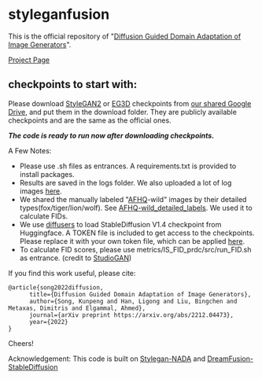 # styleganfusion

This is the official repository of "[Diffusion Guided Domain Adaptation of Image Generators](https://arxiv.org/abs/2212.04473)".

[Project Page](https://styleganfusion.github.io/)

## checkpoints to start with:
Please download [StyleGAN2](https://github.com/rinongal/StyleGAN-nada) or [EG3D](https://github.com/NVlabs/eg3d) checkpoints from [our shared Google Drive](https://drive.google.com/drive/folders/1kY9wEK7hQaO_MGMkeHVmBKfXcfUoYrH4?usp=sharing), and put them in the download folder. They are publicly available checkpoints and are the same as the official ones. 

**_The code is ready to run now after downloading checkpoints._**

A Few Notes:
+ Please use .sh files as entrances. A requirements.txt is provided to install packages.
+ Results are saved in the logs folder. We also uploaded a lot of log images [here](https://drive.google.com/drive/folders/1l4e7zAu5FwB4wrnUy-EDJC5-sSEZjs_C?usp=share_link).
+ We shared the manually labeled "[AFHQ](https://www.kaggle.com/datasets/andrewmvd/animal-faces)-wild" images by their detailed types(fox/tiger/lion/wolf). See [AFHQ-wild_detailed_labels](https://drive.google.com/drive/folders/1eYx2p5OAhQfcLHiJvmgn1KVXVRSQZVup?usp=share_link). We used it to calculate FIDs. 
+ We use [diffusers](https://huggingface.co/docs/diffusers/installation) to load StableDiffusion V1.4 checkpoint from Huggingface. A TOKEN file is included to get access to the checkpoints. Please replace it with your own token file, which can be applied [here](https://huggingface.co/CompVis/stable-diffusion-v1-4).
+ To calculate FID scores, please use metrics/IS_FID_prdc/src/run_FID.sh as entrance. (credit to [StudioGAN](https://github.com/POSTECH-CVLab/PyTorch-StudioGAN))


If you find this work useful, please cite:
```
@article{song2022diffusion,
      title={Diffusion Guided Domain Adaptation of Image Generators},
      author={Song, Kunpeng and Han, Ligong and Liu, Bingchen and Metaxas, Dimitris and Elgammal, Ahmed},
      journal={arXiv preprint https://arxiv.org/abs/2212.04473},
      year={2022}
}
```
Cheers!

Acknowledgement: This code is built on [Stylegan-NADA](https://github.com/rinongal/StyleGAN-nada) and [DreamFusion-StableDiffusion](https://github.com/ashawkey/stable-dreamfusion)
